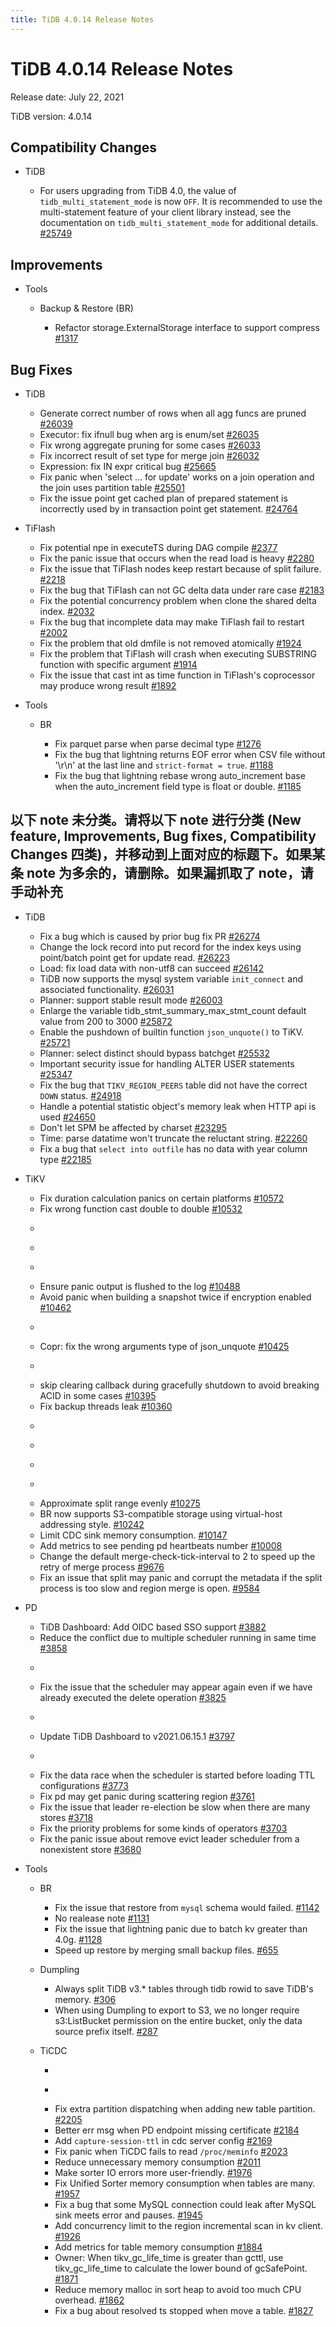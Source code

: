 ```yaml
---
title: TiDB 4.0.14 Release Notes
---
```


# TiDB 4.0.14 Release Notes

Release date: July 22, 2021

TiDB version: 4.0.14

## Compatibility Changes

+ TiDB

    - For users upgrading from TiDB 4.0, the value of `tidb_multi_statement_mode` is now `OFF`. It is recommended to use the multi-statement feature of your client library instead, see the documentation on `tidb_multi_statement_mode` for additional details. [#25749](https://github.com/pingcap/tidb/pull/25749)

## Improvements

+ Tools

    + Backup & Restore (BR)

        - Refactor storage.ExternalStorage interface to support compress [#1317](https://github.com/pingcap/br/pull/1317)

## Bug Fixes

+ TiDB

    - Generate correct number of rows when all agg funcs are pruned [#26039](https://github.com/pingcap/tidb/pull/26039)
    - Executor: fix ifnull bug when arg is enum/set [#26035](https://github.com/pingcap/tidb/pull/26035)
    - Fix wrong aggregate pruning for some cases [#26033](https://github.com/pingcap/tidb/pull/26033)
    - Fix incorrect result of set type for merge join [#26032](https://github.com/pingcap/tidb/pull/26032)
    - Expression: fix IN expr critical bug [#25665](https://github.com/pingcap/tidb/pull/25665)
    - Fix panic when 'select ... for update' works on a join operation and the join uses partition table [#25501](https://github.com/pingcap/tidb/pull/25501)
    - Fix the issue point get cached plan of prepared statement is incorrectly used by in transaction point get statement. [#24764](https://github.com/pingcap/tidb/pull/24764)

+ TiFlash

    - Fix potential npe in executeTS during DAG compile [#2377](https://github.com/pingcap/tics/pull/2377)
    - Fix the panic issue that occurs when the read load is heavy [#2280](https://github.com/pingcap/tics/pull/2280)
    - Fix the issue that TiFlash nodes keep restart because of split failure. [#2218](https://github.com/pingcap/tics/pull/2218)
    - Fix the bug that TiFlash can not GC delta data under rare case [#2183](https://github.com/pingcap/tics/pull/2183)
    - Fix the potential concurrency problem when clone the shared delta index. [#2032](https://github.com/pingcap/tics/pull/2032)
    - Fix the bug that incomplete data may make TiFlash fail to restart [#2002](https://github.com/pingcap/tics/pull/2002)
    - Fix the problem that old dmfile is not removed atomically [#1924](https://github.com/pingcap/tics/pull/1924)
    - Fix the problem that TiFlash will crash when executing SUBSTRING function with specific argument [#1914](https://github.com/pingcap/tics/pull/1914)
    - Fix the issue that cast int as time function in TiFlash's coprocessor may produce wrong result [#1892](https://github.com/pingcap/tics/pull/1892)

+ Tools

    - BR

        * Fix parquet parse when parse decimal type [#1276](https://github.com/pingcap/br/pull/1276)
        * Fix the bug that lightning returns EOF error when CSV file without '\r\n' at the last line and `strict-format = true`. [#1188](https://github.com/pingcap/br/pull/1188)
        * Fix the bug that lightning rebase wrong auto_increment base when the auto_increment field type is float or double. [#1185](https://github.com/pingcap/br/pull/1185)

## 以下 note 未分类。请将以下 note 进行分类 (New feature, Improvements, Bug fixes, Compatibility Changes 四类)，并移动到上面对应的标题下。如果某条 note 为多余的，请删除。如果漏抓取了 note，请手动补充

+ TiDB

    - Fix a bug which is caused by prior bug fix PR [#26274](https://github.com/pingcap/tidb/pull/26274)
    - Change the lock record into put record for the index keys using point/batch point get for update read. [#26223](https://github.com/pingcap/tidb/pull/26223)
    - Load: fix load data with non-utf8 can succeed [#26142](https://github.com/pingcap/tidb/pull/26142)
    - TiDB now supports the mysql system variable `init_connect` and associated functionality. [#26031](https://github.com/pingcap/tidb/pull/26031)
    - Planner: support stable result mode [#26003](https://github.com/pingcap/tidb/pull/26003)
    - Enlarge the variable tidb_stmt_summary_max_stmt_count default value from 200 to 3000 [#25872](https://github.com/pingcap/tidb/pull/25872)
    - Enable the pushdown of builtin function `json_unquote()` to TiKV. [#25721](https://github.com/pingcap/tidb/pull/25721)
    - Planner: select distinct should bypass batchget [#25532](https://github.com/pingcap/tidb/pull/25532)
    - Important security issue for handling ALTER USER statements [#25347](https://github.com/pingcap/tidb/pull/25347)
    - Fix the bug that `TIKV_REGION_PEERS` table did not have the correct `DOWN` status. [#24918](https://github.com/pingcap/tidb/pull/24918)
    - Handle a potential statistic object's memory leak when HTTP api is used [#24650](https://github.com/pingcap/tidb/pull/24650)
    - Don't let SPM be affected by charset [#23295](https://github.com/pingcap/tidb/pull/23295)
    - Time: parse datatime won't truncate the reluctant string. [#22260](https://github.com/pingcap/tidb/pull/22260)
    - Fix a bug that `select into outfile` has no data with year column type [#22185](https://github.com/pingcap/tidb/pull/22185)

+ TiKV

    - Fix duration calculation panics on certain platforms [#10572](https://github.com/tikv/tikv/pull/10572)
    - Fix wrong function cast double to double [#10532](https://github.com/tikv/tikv/pull/10532)
    - ```release-note None [#10531](https://github.com/tikv/tikv/pull/10531) 
    - ```release-note None [#10517](https://github.com/tikv/tikv/pull/10517)
    - ```release-note None [#10504](https://github.com/tikv/tikv/pull/10504)
    - Ensure panic output is flushed to the log [#10488](https://github.com/tikv/tikv/pull/10488)
    - Avoid panic when building a snapshot twice if encryption enabled [#10462](https://github.com/tikv/tikv/pull/10462)
    - ```release-note None [#10433](https://github.com/tikv/tikv/pull/10433) 
    - Copr: fix the wrong arguments type of json_unquote [#10425](https://github.com/tikv/tikv/pull/10425)
    - ```release-note None [#10400](https://github.com/tikv/tikv/pull/10400)
    - skip clearing callback during gracefully shutdown to avoid breaking ACID in some cases [#10395](https://github.com/tikv/tikv/pull/10395)
    - Fix backup threads leak [#10360](https://github.com/tikv/tikv/pull/10360)
    - ```release-note None [#10320](https://github.com/tikv/tikv/pull/10320)
    - ```release-note None [#10302](https://github.com/tikv/tikv/pull/10302)
    - ```release-note None [#10291](https://github.com/tikv/tikv/pull/10291)
    - ```release-note None [#10279](https://github.com/tikv/tikv/pull/10279)
    - Approximate split range evenly [#10275](https://github.com/tikv/tikv/pull/10275)
    - BR now supports S3-compatible storage using virtual-host addressing style. [#10242](https://github.com/tikv/tikv/pull/10242)
    - Limit CDC sink memory consumption. [#10147](https://github.com/tikv/tikv/pull/10147)
    - Add metrics to see pending pd heartbeats number [#10008](https://github.com/tikv/tikv/pull/10008)
    - Change the default merge-check-tick-interval to 2 to speed up the retry of merge process [#9676](https://github.com/tikv/tikv/pull/9676)
    - Fix an issue that split may panic and corrupt the metadata if the split process is too slow and region merge is open. [#9584](https://github.com/tikv/tikv/pull/9584)

+ PD

    - TiDB Dashboard: Add OIDC based SSO support [#3882](https://github.com/pingcap/pd/pull/3882)
    - Reduce the conflict due to multiple scheduler running in same time [#3858](https://github.com/pingcap/pd/pull/3858)
    - ```release-note None [#3854](https://github.com/pingcap/pd/pull/3854)
    - Fix the issue that the scheduler may appear again even if we have already executed the delete operation [#3825](https://github.com/pingcap/pd/pull/3825)
    - ```release-note None [#3809](https://github.com/pingcap/pd/pull/3809)
    - Update TiDB Dashboard to v2021.06.15.1 [#3797](https://github.com/pingcap/pd/pull/3797)
    - ```release-note None [#3790](https://github.com/pingcap/pd/pull/3790)
    - Fix the data race when the scheduler is started before loading TTL configurations [#3773](https://github.com/pingcap/pd/pull/3773)
    - Fix pd may get panic during scattering region [#3761](https://github.com/pingcap/pd/pull/3761)
    - Fix the issue that leader re-election be slow when there are many stores [#3718](https://github.com/pingcap/pd/pull/3718)
    - Fix the priority problems for some kinds of operators [#3703](https://github.com/pingcap/pd/pull/3703)
    - Fix the panic issue about remove evict leader scheduler from a nonexistent store [#3680](https://github.com/pingcap/pd/pull/3680)

+ Tools

    - BR

        * Fix the issue that restore from `mysql` schema would failed. [#1142](https://github.com/pingcap/br/pull/1142)
        * No realease note [#1131](https://github.com/pingcap/br/pull/1131)
        * Fix the issue that lightning panic due to batch kv greater than 4.0g. [#1128](https://github.com/pingcap/br/pull/1128)
        * Speed up restore by merging small backup files. [#655](https://github.com/pingcap/br/pull/655)

    - Dumpling

        * Always split TiDB v3.* tables through tidb rowid to save TiDB's memory. [#306](https://github.com/pingcap/dumpling/pull/306)
        * When using Dumpling to export to S3, we no longer require s3:ListBucket permission on the entire bucket, only the data source prefix itself. [#287](https://github.com/pingcap/dumpling/pull/287)

    - TiCDC

        * ```release-note None [#2258](https://github.com/pingcap/ticdc/pull/2258)
        * ```release-note None [#2215](https://github.com/pingcap/ticdc/pull/2215)
        * Fix extra partition dispatching when adding new table partition. [#2205](https://github.com/pingcap/ticdc/pull/2205)
        * Better err msg when PD endpoint missing certificate [#2184](https://github.com/pingcap/ticdc/pull/2184)
        * Add `capture-session-ttl` in cdc server config [#2169](https://github.com/pingcap/ticdc/pull/2169)
        * Fix panic when TiCDC fails to read `/proc/meminfo` [#2023](https://github.com/pingcap/ticdc/pull/2023)
        * Reduce unnecessary memory consumption [#2011](https://github.com/pingcap/ticdc/pull/2011)
        * Make sorter IO errors more user-friendly. [#1976](https://github.com/pingcap/ticdc/pull/1976)
        * Fix Unified Sorter memory consumption when tables are many. [#1957](https://github.com/pingcap/ticdc/pull/1957)
        * Fix a bug that some MySQL connection could leak after MySQL sink meets error and pauses. [#1945](https://github.com/pingcap/ticdc/pull/1945)
        * Add concurrency limit to the region incremental scan in kv client. [#1926](https://github.com/pingcap/ticdc/pull/1926)
        * Add metrics for table memory consumption [#1884](https://github.com/pingcap/ticdc/pull/1884)
        * Owner:  When tikv_gc_life_time is greater than gcttl, use tikv_gc_life_time to calculate the lower bound of gcSafePoint. [#1871](https://github.com/pingcap/ticdc/pull/1871)
        * Reduce memory malloc in sort heap to avoid too much CPU overhead. [#1862](https://github.com/pingcap/ticdc/pull/1862)
        * Fix a bug about resolved ts stopped when move a table. [#1827](https://github.com/pingcap/ticdc/pull/1827)
